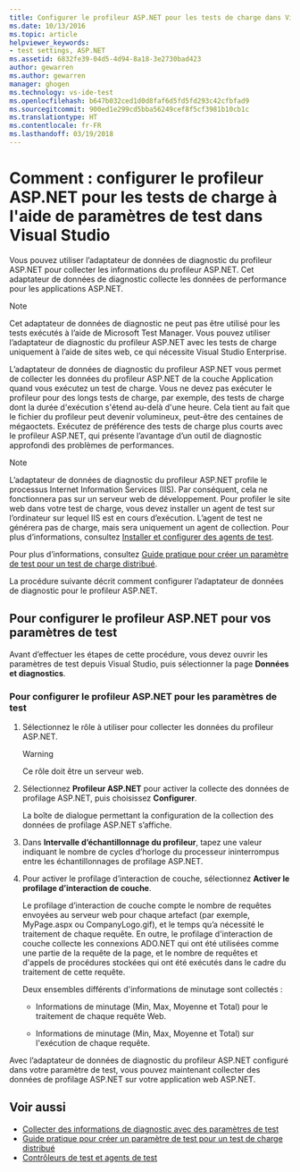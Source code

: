 ```yaml
---
title: Configurer le profileur ASP.NET pour les tests de charge dans Visual Studio | Microsoft Docs
ms.date: 10/13/2016
ms.topic: article
helpviewer_keywords:
- test settings, ASP.NET
ms.assetid: 6832fe39-04d5-4d94-8a18-3e2730bad423
author: gewarren
ms.author: gewarren
manager: ghogen
ms.technology: vs-ide-test
ms.openlocfilehash: b647b032ced1d0d8faf6d5fd5fd293c42cfbfad9
ms.sourcegitcommit: 900ed1e299cd5bba56249cef8f5cf3981b10cb1c
ms.translationtype: HT
ms.contentlocale: fr-FR
ms.lasthandoff: 03/19/2018
---
```

# <a name="how-to-configure-aspnet-profiler-for-load-tests-using-test-settings-in-visual-studio"></a>Comment : configurer le profileur ASP.NET pour les tests de charge à l'aide de paramètres de test dans Visual Studio

Vous pouvez utiliser l’adaptateur de données de diagnostic du profileur ASP.NET pour collecter les informations du profileur ASP.NET. Cet adaptateur de données de diagnostic collecte les données de performance pour les applications ASP.NET.

> [!NOTE]
> Cet adaptateur de données de diagnostic ne peut pas être utilisé pour les tests exécutés à l’aide de Microsoft Test Manager. Vous pouvez utiliser l’adaptateur de diagnostic du profileur ASP.NET avec les tests de charge uniquement à l’aide de sites web, ce qui nécessite Visual Studio Enterprise.

L’adaptateur de données de diagnostic du profileur ASP.NET vous permet de collecter les données du profileur ASP.NET de la couche Application quand vous exécutez un test de charge. Vous ne devez pas exécuter le profileur pour des longs tests de charge, par exemple, des tests de charge dont la durée d'exécution s'étend au-delà d'une heure. Cela tient au fait que le fichier du profileur peut devenir volumineux, peut-être des centaines de mégaoctets. Exécutez de préférence des tests de charge plus courts avec le profileur ASP.NET, qui présente l’avantage d’un outil de diagnostic approfondi des problèmes de performances.

> [!NOTE]
> L’adaptateur de données de diagnostic du profileur ASP.NET profile le processus Internet Information Services (IIS). Par conséquent, cela ne fonctionnera pas sur un serveur web de développement. Pour profiler le site web dans votre test de charge, vous devez installer un agent de test sur l’ordinateur sur lequel IIS est en cours d’exécution. L’agent de test ne générera pas de charge, mais sera uniquement un agent de collection. Pour plus d’informations, consultez [Installer et configurer des agents de test](../test/lab-management/install-configure-test-agents.md).

Pour plus d’informations, consultez [Guide pratique pour créer un paramètre de test pour un test de charge distribué](../test/how-to-create-a-test-setting-for-a-distributed-load-test.md).

La procédure suivante décrit comment configurer l’adaptateur de données de diagnostic pour le profileur ASP.NET.

## <a name="to-configure-the-aspnet-profiler-for-your-test-settings"></a>Pour configurer le profileur ASP.NET pour vos paramètres de test

Avant d’effectuer les étapes de cette procédure, vous devez ouvrir les paramètres de test depuis Visual Studio, puis sélectionner la page **Données et diagnostics**.

### <a name="to-configure-the-aspnet-profiler-for-your-test-settings"></a>Pour configurer le profileur ASP.NET pour les paramètres de test

1.  Sélectionnez le rôle à utiliser pour collecter les données du profileur ASP.NET.

    > [!WARNING]
    > Ce rôle doit être un serveur web.

2.  Sélectionnez **Profileur ASP.NET** pour activer la collecte des données de profilage ASP.NET, puis choisissez **Configurer**.

     La boîte de dialogue permettant la configuration de la collection des données de profilage ASP.NET s’affiche.

3.  Dans **Intervalle d’échantillonnage du profileur**, tapez une valeur indiquant le nombre de cycles d’horloge du processeur ininterrompus entre les échantillonnages de profilage ASP.NET.

4.  Pour activer le profilage d’interaction de couche, sélectionnez **Activer le profilage d’interaction de couche**.

     Le profilage d’interaction de couche compte le nombre de requêtes envoyées au serveur web pour chaque artefact (par exemple, MyPage.aspx ou CompanyLogo.gif), et le temps qu’a nécessité le traitement de chaque requête. En outre, le profilage d'interaction de couche collecte les connexions ADO.NET qui ont été utilisées comme une partie de la requête de la page, et le nombre de requêtes et d'appels de procédures stockées qui ont été exécutés dans le cadre du traitement de cette requête.

     Deux ensembles différents d'informations de minutage sont collectés :

    -   Informations de minutage (Min, Max, Moyenne et Total) pour le traitement de chaque requête Web.

    -   Informations de minutage (Min, Max, Moyenne et Total) sur l'exécution de chaque requête.

Avec l’adaptateur de données de diagnostic du profileur ASP.NET configuré dans votre paramètre de test, vous pouvez maintenant collecter des données de profilage ASP.NET sur votre application web ASP.NET.

## <a name="see-also"></a>Voir aussi

- [Collecter des informations de diagnostic avec des paramètres de test](../test/collect-diagnostic-information-using-test-settings.md)
- [Guide pratique pour créer un paramètre de test pour un test de charge distribué](../test/how-to-create-a-test-setting-for-a-distributed-load-test.md)
- [Contrôleurs de test et agents de test](configure-test-agents-and-controllers-for-load-tests.md)